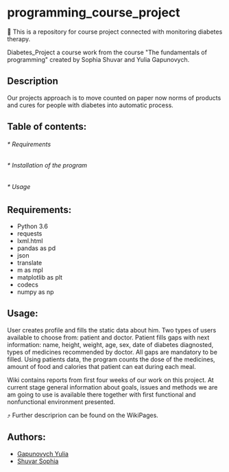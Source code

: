 # programming_course_project


:paperclip: This is a repository for course project connected with monitoring diabetes therapy.


Diabetes_Project a course work from the course "The fundamentals of programming"
 created by Sophia Shuvar and Yulia Gapunovych.

## Description
Our projects approach is to move counted on paper now norms of products and cures
for people with diabetes into automatic process.


## Table of contents:
###### *  Requirements
###### * Installation of the program
###### * Usage


## Requirements:
* Python 3.6
* requests
* lxml.html
* pandas as pd
* json
* translate
* m as mpl
* matplotlib as plt
* codecs
* numpy as np



## Usage:
User creates profile and fills the static data about him. Two types of users
available to choose from: patient and doctor. Patient fills gaps with next
information: name, height, weight, age, sex, date of diabetes diagnosted, types
of medicines recommended by doctor. All gaps are mandatory to be filled.
Using patients data, the program counts the dose of the medicines, amount of
food and calories that patient can eat during each meal.


Wiki contains reports from first four weeks of our work on this project. At
current stage general information about goals, issues and methods we are am
going to use is available there together with first functional and nonfunctional
environment presented.

:arrow_heading_up: Further descriprion can be found on the WikiPages.
## Authors:
- [Gapunovych Yulia](https://github.com/YulitaGap)
- [Shuvar Sophia](https://github.com/sophiashuv)
